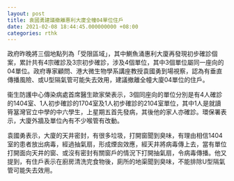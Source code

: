 ```yaml
---
layout: post
title: 袁國勇建議撤離惠利大廈全幢04單位住戶
date: 2021-02-08 18:44:45.000000000 +08:00
categories: rthk
---
```


政府昨晚將三個地點列為「受限區域」，其中鰂魚涌惠利大廈再發現初步確診個案，累計共有4宗確診及3宗初步確診，涉及4個單位，其中3個單位屬同一座向的04單位。政府專家顧問、港大微生物學系講座教授袁國勇到場視察，認為有垂直傳播風險、或U型隔氣管可能失去效用，建議撤離全幢大廈04單位的住戶。

衞生防護中心傳染病處首席醫生歐家榮表示，3個同座向的單位分別是有4人確診的1404室、1人初步確診的1704室及1人初步確診的2104室單位，其中1人是就讀筲簊灣官立中學的中六學生，上星期五首先發病，其後他的家人亦確診。環保署表示，大廈外牆及單位內有不少喉管有改動。

袁國勇表示，大廈的天井密封，有很多垃圾，打開窗聞到臭味，有理由相信1404室的患者放出病毒，經過抽氣扇，形成煙囪效應，經天井將病毒傳上去，當有單位打開面向天井的窗、或沒有密封有關窗戶的情況下打開抽氣扇，令病毒傳播。他又提到，有住戶表示在廚房清洗完食物後，廁所的地渠聞到臭味，不能排除U型隔氣管可能失去效用。

